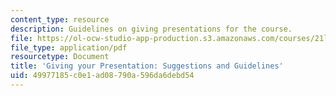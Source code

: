 ```yaml
---
content_type: resource
description: Guidelines on giving presentations for the course.
file: https://ol-ocw-studio-app-production.s3.amazonaws.com/courses/21l-002-foundations-of-western-culture-ii-fall-2002/49977185c0e1ad08790a596da6debd54_presentations.pdf
file_type: application/pdf
resourcetype: Document
title: 'Giving your Presentation: Suggestions and Guidelines'
uid: 49977185-c0e1-ad08-790a-596da6debd54
---
```

